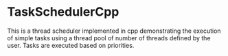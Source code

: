 # TaskSchedulerCpp
This is a thread scheduler implemented in cpp demonstrating the execution of simple tasks using a thread pool of number of threads defined by the user. Tasks are executed based on priorities.
